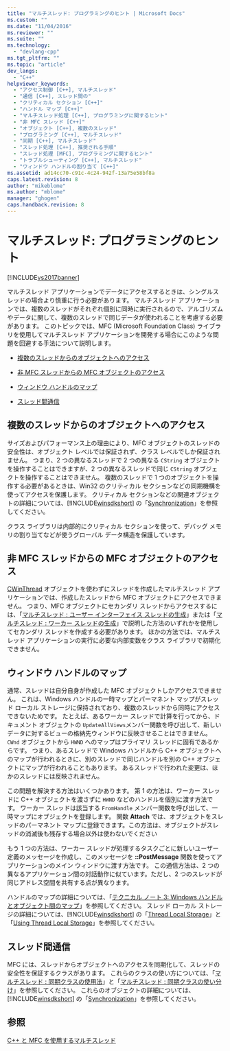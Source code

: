 ```yaml
---
title: "マルチスレッド: プログラミングのヒント | Microsoft Docs"
ms.custom: ""
ms.date: "11/04/2016"
ms.reviewer: ""
ms.suite: ""
ms.technology: 
  - "devlang-cpp"
ms.tgt_pltfrm: ""
ms.topic: "article"
dev_langs: 
  - "C++"
helpviewer_keywords: 
  - "アクセス制御 [C++], マルチスレッド"
  - "通信 [C++], スレッド間の"
  - "クリティカル セクション [C++]"
  - "ハンドル マップ [C++]"
  - "マルチスレッド処理 [C++], プログラミングに関するヒント"
  - "非 MFC スレッド [C++]"
  - "オブジェクト [C++], 複数のスレッド"
  - "プログラミング [C++], マルチスレッド"
  - "同期 [C++], マルチスレッド"
  - "スレッド処理 [C++], 推奨される手順"
  - "スレッド処理 [MFC], プログラミングに関するヒント"
  - "トラブルシューティング [C++], マルチスレッド"
  - "ウィンドウ ハンドルの割り当て [C++]"
ms.assetid: ad14cc70-c91c-4c24-942f-13a75e58bf8a
caps.latest.revision: 8
author: "mikeblome"
ms.author: "mblome"
manager: "ghogen"
caps.handback.revision: 8
---
```

# マルチスレッド: プログラミングのヒント
[!INCLUDE[vs2017banner](../assembler/inline/includes/vs2017banner.md)]

マルチスレッド アプリケーションでデータにアクセスするときは、シングルスレッドの場合より慎重に行う必要があります。  マルチスレッド アプリケーションでは、複数のスレッドがそれぞれ個別に同時に実行されるので、アルゴリズムやデータに関して、複数のスレッドで同じデータが使われることを考慮する必要があります。  このトピックでは、MFC \(Microsoft Foundation Class\) ライブラリを使用してマルチスレッド アプリケーションを開発する場合にこのような問題を回避する手法について説明します。  
  
-   [複数のスレッドからのオブジェクトへのアクセス](#_core_accessing_objects_from_multiple_threads)  
  
-   [非 MFC スレッドからの MFC オブジェクトのアクセス](#_core_accessing_mfc_objects_from_non.2d.mfc_threads)  
  
-   [ウィンドウ ハンドルのマップ](#_core_windows_handle_maps)  
  
-   [スレッド間通信](#_core_communicating_between_threads)  
  
##  <a name="_core_accessing_objects_from_multiple_threads"></a> 複数のスレッドからのオブジェクトへのアクセス  
 サイズおよびパフォーマンス上の理由により、MFC オブジェクトのスレッドの安全性は、オブジェクト レベルでは保証されず、クラス レベルでしか保証されません。  つまり、2 つの異なるスレッドで 2 つの異なる `CString` オブジェクトを操作することはできますが、2 つの異なるスレッドで同じ `CString` オブジェクトを操作することはできません。  複数のスレッドで 1 つのオブジェクトを操作する必要があるときは、Win32 のクリティカル セクションなどの同期機構を使ってアクセスを保護します。  クリティカル セクションなどの関連オブジェクトの詳細については、[!INCLUDE[winsdkshort](../atl/reference/includes/winsdkshort_md.md)] の「[Synchronization](http://msdn.microsoft.com/library/windows/desktop/ms686353)」を参照してください。  
  
 クラス ライブラリは内部的にクリティカル セクションを使って、デバッグ メモリの割り当てなどが使うグローバル データ構造を保護しています。  
  
##  <a name="_core_accessing_mfc_objects_from_non.2d.mfc_threads"></a> 非 MFC スレッドからの MFC オブジェクトのアクセス  
 [CWinThread](../mfc/reference/cwinthread-class.md) オブジェクトを使わずにスレッドを作成したマルチスレッド アプリケーションでは、作成したスレッドから MFC オブジェクトにアクセスできません。  つまり、MFC オブジェクトにセカンダリ スレッドからアクセスするには、「[マルチスレッド : ユーザー インターフェイス スレッドの生成](../parallel/multithreading-creating-user-interface-threads.md)」または「[マルチスレッド : ワーカー スレッドの生成](../parallel/multithreading-creating-worker-threads.md)」で説明した方法のいずれかを使用してセカンダリ スレッドを作成する必要があります。  ほかの方法では、マルチスレッド アプリケーションの実行に必要な内部変数をクラス ライブラリで初期化できません。  
  
##  <a name="_core_windows_handle_maps"></a> ウィンドウ ハンドルのマップ  
 通常、スレッドは自分自身が作成した MFC オブジェクトしかアクセスできません。  これは、Windows ハンドルの一時マップとパーマネント マップがスレッド ローカル ストレージに保持されており、複数のスレッドから同時にアクセスできないためです。  たとえば、あるワーカー スレッドで計算を行ってから、ドキュメント オブジェクトの `UpdateAllViews`メンバー関数を呼び出して、新しいデータに対するビューの格納先ウィンドウに反映させることはできません。  `CWnd` オブジェクトから `HWND` へのマップはプライマリ スレッドに固有であるからです。  つまり、あるスレッドで Windows ハンドルから C\+\+ オブジェクトへのマップが行われるときに、別のスレッドで同じハンドルを別の C\+\+ オブジェクトにマップが行われることもあります。  あるスレッドで行われた変更は、ほかのスレッドには反映されません。  
  
 この問題を解決する方法はいくつかあります。  第 1 の方法は、ワーカー スレッドに C\+\+ オブジェクトを渡さずに `HWND` などのハンドルを個別に渡す方法です。  ワーカー スレッドは該当する `FromHandle` メンバー関数を呼び出して、一時マップにオブジェクトを登録します。  関数 **Attach** では、オブジェクトをスレッドのパーマネント マップに登録できます。この方法は、オブジェクトがスレッドの消滅後も残存する場合以外は使わないでください  
  
 もう 1 つの方法は、ワーカー スレッドが処理するタスクごとに新しいユーザー定義のメッセージを作成し、このメッセージを **::PostMessage** 関数を使ってアプリケーションのメイン ウィンドウに渡す方法です。  この通信方法は、2 つの異なるアプリケーション間の対話動作に似ています。ただし、2 つのスレッドが同じアドレス空間を共有する点が異なります。  
  
 ハンドルのマップの詳細については、「[テクニカル ノート 3: Windows ハンドルとオブジェクト間のマップ](../mfc/tn003-mapping-of-windows-handles-to-objects.md)」を参照してください。  スレッド ローカル ストレージの詳細については、[!INCLUDE[winsdkshort](../atl/reference/includes/winsdkshort_md.md)] の「[Thread Local Storage](http://msdn.microsoft.com/library/windows/desktop/ms686749)」と「[Using Thread Local Storage](http://msdn.microsoft.com/library/windows/desktop/ms686991)」を参照してください。  
  
##  <a name="_core_communicating_between_threads"></a> スレッド間通信  
 MFC には、スレッドからオブジェクトへのアクセスを同期化して、スレッドの安全性を保証するクラスがあります。  これらのクラスの使い方については、「[マルチスレッド : 同期クラスの使用法](../parallel/multithreading-how-to-use-the-synchronization-classes.md)」と「[マルチスレッド : 同期クラスの使い分け](../parallel/multithreading-when-to-use-the-synchronization-classes.md)」を参照してください。  これらのオブジェクトの詳細については、[!INCLUDE[winsdkshort](../atl/reference/includes/winsdkshort_md.md)] の「[Synchronization](http://msdn.microsoft.com/library/windows/desktop/ms686353)」を参照してください。  
  
## 参照  
 [C\+\+ と MFC を使用するマルチスレッド](../parallel/multithreading-with-cpp-and-mfc.md)